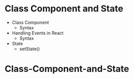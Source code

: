 # Class Component and State

- Class Component
  - Syntax
- Handling Events in React
  - Syntax
- State
  - setState()
# Class-Component-and-State
